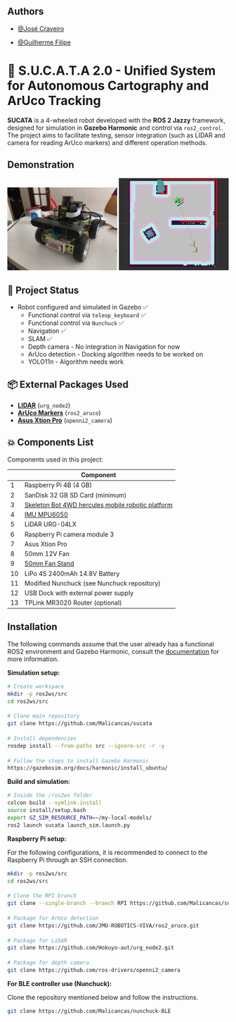 
## Authors

- [@José Craveiro](https://github.com/Malicancas)

- [@Guilherme Filipe](https://github.com/guilassas)



# 🤖 S.U.C.A.T.A 2.0 - Unified System for Autonomous Cartography and ArUco Tracking

**SUCATA** is a 4-wheeled robot developed with the **ROS 2 Jazzy** framework, designed for simulation in **Gazebo Harmonic** and control via `ros2_control`. The project aims to facilitate testing, sensor integration (such as LIDAR and camera for reading ArUco markers) and different operation methods.

## Demonstration

<p float="left">
  <img src="assets/chassiNovo.jpg" width="250" alt="Sucata"/>
  <img src="assets/globalCostmap.gif" width="250" alt="Slam"/>
</p>

## 📃 Project Status

- Robot configured and simulated in Gazebo ✅
    - Functional control via `teleop_keyboard` ✅
    - Functional control via `Nunchuck` ✅
    - Navigation ✅
    - SLAM ✅
    - Depth camera - No integration in Navigation for now
    - ArUco detection - Docking algorithm needs to be worked on
    - YOLO11n - Algorithm needs work




## 📦 External Packages Used

- [**LIDAR**](https://github.com/Hokuyo-aut/urg_node2) (`urg_node2`)
- [**ArUco Markers**](https://github.com/JMU-ROBOTICS-VIVA/ros2_aruco) (`ros2_aruco`)
- [**Asus Xtion Pro**](https://github.com/ros-drivers/openni2_camera) (`openni2_camera`)

## 💥 Components List
Components used in this project:

| | Component |
| --| --|
|1| Raspberry Pi 4B (4 GB)|
|2| SanDisk 32 GB SD Card (minimum)|
|3| [Skeleton Bot 4WD hercules mobile robotic platform](https://wiki.seeedstudio.com/Skeleton_Bot-4WD_hercules_mobile_robotic_platform/)|
|4| [IMU MPU6050](https://pt.aliexpress.com/item/1005008404467219.html?src=google&pdp_npi=4@dis!EUR!1.92!1.38!!!!!@!12000044896717467!ppc!!!&gQT=2)|
|5| LiDAR URG-04LX|
|6| Raspberry Pi camera module 3|
|7| Asus Xtion Pro|
|8| 50mm 12V Fan|
|9| [50mm Fan Stand](https://www.printables.com/model/443438-raspberry-pi-4-bracket-for-50mm-fan)|
|10| LiPo 4S 2400mAh 14.8V Battery|
|11| Modified Nunchuck (see Nunchuck repository)|
|12| USB Dock with external power supply|
|13| TPLink MR3020 Router (optional)|



## Installation
The following commands assume that the user already has a functional ROS2 environment and Gazebo Harmonic, consult the [documentation](https://docs.ros.org/en/jazzy/index.html) for more information.

**Simulation setup:**
```bash
# Create workspace
mkdir -p ros2ws/src
cd ros2ws/src

# Clone main repository
git clone https://github.com/Malicancas/sucata

# Install dependencies
rosdep install --from-paths src --ignore-src -r -y

# Follow the steps to install Gazebo Harmonic
https://gazebosim.org/docs/harmonic/install_ubuntu/

```
**Build and simulation:**
```bash
# Inside the /ros2ws folder
colcon build --symlink-install
source install/setup.bash
export GZ_SIM_RESOURCE_PATH=~/my-local-models/
ros2 launch sucata launch_sim.launch.py
```

**Raspberry Pi setup:**

For the following configurations, it is recommended to connect to the Raspberry Pi through an SSH connection.

```bash
mkdir -p ros2ws/src
cd ros2ws/src

# Clone the RPI branch
git clone --single-branch --branch RPI https://github.com/Malicancas/sucata.git

# Package for ArUco detection
git clone https://github.com/JMU-ROBOTICS-VIVA/ros2_aruco.git

# Package for LiDAR
git clone https://github.com/Hokuyo-aut/urg_node2.git

# Package for depth camera
git clone https://github.com/ros-drivers/openni2_camera

```


**For BLE controller use (Nunchuck):**

Clone the repository mentioned below and follow the instructions.
```bash
git clone https://github.com/Malicancas/nunchuck-BLE
```
